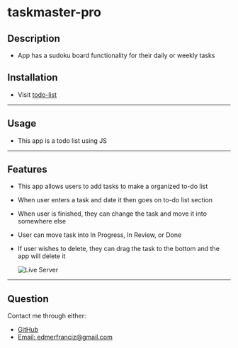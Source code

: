 # taskmaster-pro

## Description 
- App has a sudoku board functionality for their daily or weekly tasks

## Installation
- Visit [todo-list](https://edm1001.github.io/taskmaster-pro/)
 
 ---

 ## Usage
 - This app is a todo list using JS

---

  ## Features

  - This app allows users to add tasks to make a organized to-do list
  - When user enters a task and date it then goes on to-do list section
  - When user is finished, they can change the task and move it into somewhere else
  - User can move task into In Progress, In Review, or Done
  - If user wishes to delete, they can drag the task to the bottom and the app will delete it


    ![Live Server](https://github.com/edm1001/taskmaster-pro/assets/95250008/5d88a839-86f2-436c-a6cf-4d7c0984d926)

---

  ## Question
  Contact me through either:
 - [GitHub](https://github.com/edm1001)
 - [Email: edmerfranciz@gmail.com](mailto:edmerfranciz@gmail.com)
